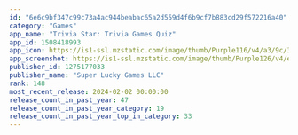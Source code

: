 ```yaml
---
id: "6e6c9bf347c99c73a4ac944beabac65a2d559d4f6b9cf7b883cd29f572216a40"
category: "Games"
app_name: "Trivia Star: Trivia Games Quiz"
app_id: 1508418993
app_icon: https://is1-ssl.mzstatic.com/image/thumb/Purple116/v4/a3/9c/3c/a39c3ceb-e3a2-ae3e-2829-da72defa1361/AppIcon-0-0-1x_U007emarketing-0-7-0-85-220.png/1024x1024bb.png
app_screenshot: https://is1-ssl.mzstatic.com/image/thumb/Purple126/v4/e3/c4/e8/e3c4e866-2939-6bf5-a663-f3a6bc01d99f/225615c1-dced-45ed-bb32-f18919625d55_TRV_20200417_1242x2688_SCRN_V01.jpg/1242x2688bb.png
publisher_id: 1275177033
publisher_name: "Super Lucky Games LLC"
rank: 148
most_recent_release: 2024-02-02 00:00:00
release_count_in_past_year: 47
release_count_in_past_year_category: 19
release_count_in_past_year_top_in_category: 33
---
```

